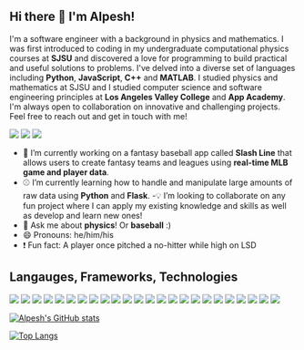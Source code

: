 ## Hi there 👋 I'm Alpesh!

I'm a software engineer with a background in physics and mathematics. I was first introduced to coding in my undergraduate computational physics courses at **SJSU** and discovered a love for programming to build practical and useful solutions to problems.  I've delved into a diverse set of languages including **Python**, **JavaScript**, **C++** and **MATLAB**. I studied physics and mathematics at SJSU and I studied computer science and software engineering principles at **Los Angeles Valley College** and **App Academy**. I'm always open to collaboration on innovative and challenging projects. Feel free to reach out and get in touch with me!

<img src="https://img.shields.io/badge/LinkedIn-0077B5?style=for-the-badge&logo=linkedin&logoColor=white" /> <img src="https://img.shields.io/badge/Gmail alpesh.vyas627@gmail.com-D14836?style=for-the-badge&logo=gmail&logoColor=white" /> <img src="https://img.shields.io/badge/Portfolio-0077B5?style=for-the-badge&logo={LOGO-NAME}&logoColor=white" />

- :file_folder: I’m currently working on a fantasy baseball app called **Slash Line** that allows users to create fantasy teams and leagues using **real-time MLB game and player data**.
- :baseball: I’m currently learning how to handle and manipulate large amounts of raw data using **Python** and **Flask**.
-:bulb: I’m looking to collaborate on any fun project where I can apply my existing knowledge and skills as well as develop and learn new ones!
- 💬 Ask me about **physics**! Or **baseball** :)
- 😄 Pronouns: he/him/his
- :heavy_exclamation_mark: Fun fact: A player once pitched a no-hitter while high on LSD

## Langauges, Frameworks, Technologies

<img src="https://img.shields.io/badge/Python-3776AB?style=for-the-badge&logo=python&logoColor=white" /> <img src="https://img.shields.io/badge/JavaScript-323330?style=for-the-badge&logo=javascript&logoColor=F7DF1E" /> <img src="https://img.shields.io/badge/C%2B%2B-00599C?style=for-the-badge&logo=c%2B%2B&logoColor=white" /> <img src="https://img.shields.io/badge/HTML5-E34F26?style=for-the-badge&logo=html5&logoColor=white" /> <img src="https://img.shields.io/badge/CSS3-1572B6?style=for-the-badge&logo=css3&logoColor=white" /> <img src="https://img.shields.io/badge/Visual_Studio_Code-0078D4?style=for-the-badge&logo=visual%20studio%20code&logoColor=white" /> <img src="https://img.shields.io/badge/Amazon_AWS-232F3E?style=for-the-badge&logo=amazon-aws&logoColor=white" /> <img src="https://img.shields.io/badge/Git-F05032?style=for-the-badge&logo=git&logoColor=white" /> <img src="https://img.shields.io/badge/Postman-FF6C37?style=for-the-badge&logo=Postman&logoColor=white" /> <img src="https://img.shields.io/badge/Docker-2CA5E0?style=for-the-badge&logo=docker&logoColor=white" /> <img src="https://img.shields.io/badge/Heroku-430098?style=for-the-badge&logo=heroku&logoColor=white" /> <img src="https://img.shields.io/badge/Flask-000000?style=for-the-badge&logo=flask&logoColor=white" /> <img src="https://img.shields.io/badge/React_Router-CA4245?style=for-the-badge&logo=react-router&logoColor=white" /> <img src="https://img.shields.io/badge/Redux-593D88?style=for-the-badge&logo=redux&logoColor=white" /> <img src="https://img.shields.io/badge/Material--UI-0081CB?style=for-the-badge&logo=material-ui&logoColor=white" /> <img src="https://img.shields.io/badge/React-20232A?style=for-the-badge&logo=react&logoColor=61DAFB" /> <img src="https://img.shields.io/badge/Markdown-000000?style=for-the-badge&logo=markdown&logoColor=white" /> <img src="https://img.shields.io/badge/Jupyter-F37626.svg?&style=for-the-badge&logo=Jupyter&logoColor=white" /> <img src="https://img.shields.io/badge/RASPBERRY%20PI-C51A4A.svg?&style=for-the-badge&logo=raspberry%20pi&logoColor=white" /> <img src="https://img.shields.io/badge/Express.js-404D59?style=for-the-badge&logo=express&logoColor=white" /> <img src="https://img.shields.io/badge/npm-CB3837?style=for-the-badge&logo=npm&logoColor=white" /> <img src="https://img.shields.io/badge/Node.js-43853D?style=for-the-badge&logo=node.js&logoColor=white" /> <img src="https://img.shields.io/badge/PostgreSQL-316192?style=for-the-badge&logo=postgresql&logoColor=whit" /> <img src="https://img.shields.io/badge/conda-342B029.svg?&style=for-the-badge&logo=anaconda&logoColor=white" />

[![Alpesh's GitHub stats](https://github-readme-stats.vercel.app/api?username=alpvyas&count_private=true&show_icons=true&theme=dark)](https://github.com/alpvyas/github-readme-stats)

[![Top Langs](https://github-readme-stats.vercel.app/api/top-langs/?username=alpvyas&layout=compact&theme=dark)](https://github.com/alpvyas/github-readme-stats)
<!--
**alpvyas/alpvyas** is a ✨ _special_ ✨ repository because its `README.md` (this file) appears on your GitHub profile.

Here are some ideas to get you started:

- 🔭 I’m currently working on ...
- 🌱 I’m currently learning ...
- 👯 I’m looking to collaborate on ...
- 🤔 I’m looking for help with ...
- 💬 Ask me about ...
- 📫 How to reach me: ...
- 😄 Pronouns: ...
- ⚡ Fun fact: ...
-->
